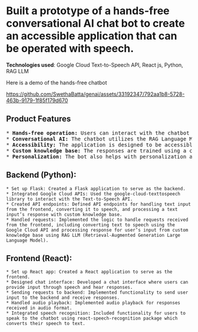 # Built a prototype of a hands-free conversational AI chat bot to create an accessible application that can be operated with speech.
**Technologies used**: Google Cloud Text-to-Speech API, React js, Python, RAG LLM

Here is a demo of the hands-free chatbot

https://github.com/SwethaBatta/genai/assets/33192347/792aa1b8-5728-463b-9179-1f85f179d670


## Product Features
<pre>
* <b>Hands-free operation:</b> Users can interact with the chatbot using speech input, eliminating the need for manual input.
* <b>Conversational AI:</b> The chatbot utilizes the RAG Language Model architecture to generate contextually relevant responses to user queries.
* <b>Accessibility:</b> The application is designed to be accessible to users with disabilities, particularly those with mobility impairments who may have difficulty using traditional input methods.
* <b>Custom knowledge base:</b> The responses are trained using a custom knowledge base which helps users with easy access to frequently requested information.
* <b>Personalization:</b> The bot also helps with personalization as it provides information related to the user's account and assists the user in completing tasks that would otherwise require the user to navigate to the website or app. 
</pre>

## Backend (Python):
```
* Set up Flask: Created a Flask application to serve as the backend.
* Integrated Google Cloud APIs: Used the google-cloud-texttospeech library to interact with the Text-to-Speech API.
* Created API endpoints: Defined API endpoints for handling text input from the frontend, converting it to speech, and processing a text input’s response with custom knowledge base.
* Handled requests: Implemented the logic to handle requests received from the frontend, including converting text to speech using the Google Cloud API and processing response for user’s input from custom knowledge base using RAG LLM (Retrieval-Augmented Generation Large Language Model).
```

## Frontend (React):
```
* Set up React app: Created a React application to serve as the frontend.
* Designed chat interface: Developed a chat interface where users can provide input through speech and hear responses.
* Sending requests to backend: Implemented functionality to send user input to the backend and receive responses.
* Handled audio playback: Implemented audio playback for responses received in audio format.
* Integrated speech recognition: Included functionality for users to speak to the chatbot using react-speech-recognition package which converts their speech to text.
```
